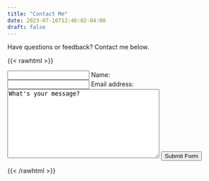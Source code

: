 ```yaml
---
title: "Contact Me"
date: 2023-07-16T12:46:02-04:00
draft: false
---
```


Have questions or feedback? Contact me below. 

{{< rawhtml >}}

<form action="https://api.web3forms.com/submit" method="POST">
​
    <input type="hidden" name="access_key" value="c5c3b45f-87fa-464a-895d-6320433e2e44">
    <input type="text" id="name" name="name" required>
    <label for="name">Name:</label><br>
    <input type="email" id="email" name="email" required>
    <label for="email">Email address:</label><br>
    <textarea name="message" required cols="40" rows="10">What's your message?</textarea>
    <button type="submit">Submit Form</button>
​
</form>
{{< /rawhtml >}}